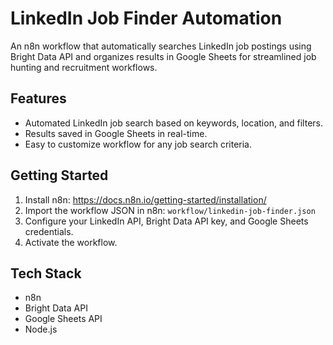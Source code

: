 # LinkedIn Job Finder Automation

An n8n workflow that automatically searches LinkedIn job postings using Bright Data API and organizes results in Google Sheets for streamlined job hunting and recruitment workflows.

## Features
- Automated LinkedIn job search based on keywords, location, and filters.
- Results saved in Google Sheets in real-time.
- Easy to customize workflow for any job search criteria.

## Getting Started
1. Install n8n: https://docs.n8n.io/getting-started/installation/
2. Import the workflow JSON in n8n: `workflow/linkedin-job-finder.json`
3. Configure your LinkedIn API, Bright Data API key, and Google Sheets credentials.
4. Activate the workflow.

## Tech Stack
- n8n
- Bright Data API
- Google Sheets API
- Node.js
